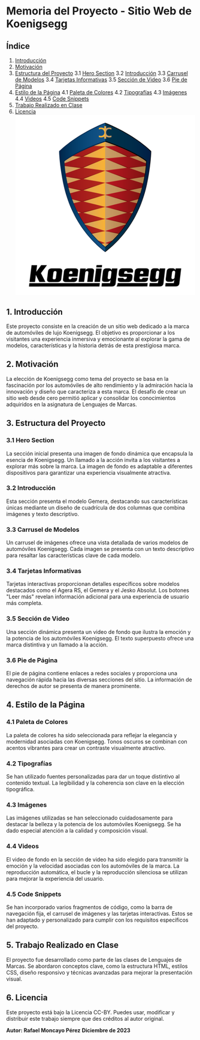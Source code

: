 
# Memoria del Proyecto - Sitio Web de Koenigsegg

## Índice
1. [Introducción](#1-introducción)
2. [Motivación](#2-motivación)
3. [Estructura del Proyecto](#3-estructura-del-proyecto)
   3.1 [Hero Section](#31-hero-section)
   3.2 [Introducción](#32-introducción)
   3.3 [Carrusel de Modelos](#33-carrusel-de-modelos)
   3.4 [Tarjetas Informativas](#34-tarjetas-informativas)
   3.5 [Sección de Video](#35-sección-de-video)
   3.6 [Pie de Página](#36-pie-de-página)
4. [Estilo de la Página](#4-estilo-de-la-página)
   4.1 [Paleta de Colores](#41-paleta-de-colores)
   4.2 [Tipografías](#42-tipografías)
   4.3 [Imágenes](#43-imágenes)
   4.4 [Videos](#44-videos)
   4.5 [Code Snippets](#45-code-snippets)
5. [Trabajo Realizado en Clase](#5-trabajo-realizado-en-clase)
6. [Licencia](#6-licencia)
![Koenigsegg Logo](./imagenes/logo.png)
## 1. Introducción
Este proyecto consiste en la creación de un sitio web dedicado a la marca de automóviles de lujo Koenigsegg. El objetivo es proporcionar a los visitantes una experiencia inmersiva y emocionante al explorar la gama de modelos, características y la historia detrás de esta prestigiosa marca.

## 2. Motivación
La elección de Koenigsegg como tema del proyecto se basa en la fascinación por los automóviles de alto rendimiento y la admiración hacia la innovación y diseño que caracteriza a esta marca. El desafío de crear un sitio web desde cero permitió aplicar y consolidar los conocimientos adquiridos en la asignatura de Lenguajes de Marcas.

## 3. Estructura del Proyecto
### 3.1 Hero Section
La sección inicial presenta una imagen de fondo dinámica que encapsula la esencia de Koenigsegg. Un llamado a la acción invita a los visitantes a explorar más sobre la marca. La imagen de fondo es adaptable a diferentes dispositivos para garantizar una experiencia visualmente atractiva.

### 3.2 Introducción
Esta sección presenta el modelo Gemera, destacando sus características únicas mediante un diseño de cuadrícula de dos columnas que combina imágenes y texto descriptivo.

### 3.3 Carrusel de Modelos
Un carrusel de imágenes ofrece una vista detallada de varios modelos de automóviles Koenigsegg. Cada imagen se presenta con un texto descriptivo para resaltar las características clave de cada modelo.

### 3.4 Tarjetas Informativas
Tarjetas interactivas proporcionan detalles específicos sobre modelos destacados como el Agera RS, el Gemera y el Jesko Absolut. Los botones "Leer más" revelan información adicional para una experiencia de usuario más completa.

### 3.5 Sección de Video
Una sección dinámica presenta un video de fondo que ilustra la emoción y la potencia de los automóviles Koenigsegg. El texto superpuesto ofrece una marca distintiva y un llamado a la acción.

### 3.6 Pie de Página
El pie de página contiene enlaces a redes sociales y proporciona una navegación rápida hacia las diversas secciones del sitio. La información de derechos de autor se presenta de manera prominente.

## 4. Estilo de la Página
### 4.1 Paleta de Colores
La paleta de colores ha sido seleccionada para reflejar la elegancia y modernidad asociadas con Koenigsegg. Tonos oscuros se combinan con acentos vibrantes para crear un contraste visualmente atractivo.

### 4.2 Tipografías
Se han utilizado fuentes personalizadas para dar un toque distintivo al contenido textual. La legibilidad y la coherencia son clave en la elección tipográfica.

### 4.3 Imágenes
Las imágenes utilizadas se han seleccionado cuidadosamente para destacar la belleza y la potencia de los automóviles Koenigsegg. Se ha dado especial atención a la calidad y composición visual.

### 4.4 Videos
El video de fondo en la sección de video ha sido elegido para transmitir la emoción y la velocidad asociadas con los automóviles de la marca. La reproducción automática, el bucle y la reproducción silenciosa se utilizan para mejorar la experiencia del usuario.

### 4.5 Code Snippets
Se han incorporado varios fragmentos de código, como la barra de navegación fija, el carrusel de imágenes y las tarjetas interactivas. Estos se han adaptado y personalizado para cumplir con los requisitos específicos del proyecto.

## 5. Trabajo Realizado en Clase
El proyecto fue desarrollado como parte de las clases de Lenguajes de Marcas. Se abordaron conceptos clave, como la estructura HTML, estilos CSS, diseño responsivo y técnicas avanzadas para mejorar la presentación visual.

## 6. Licencia
Este proyecto está bajo la Licencia CC-BY. Puedes usar, modificar y distribuir este trabajo siempre que des créditos al autor original.

**Autor: Rafael Moncayo Pérez**
**Diciembre de 2023**
